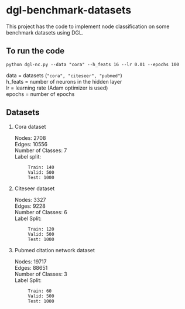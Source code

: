 # dgl-benchmark-datasets

This project has the code to implement node classification on some benchmark datasets using DGL.

## To run the code

`python dgl-nc.py --data "cora" --h_feats 16 --lr 0.01 --epochs 100`

data = datasets (`"cora", "citeseer", "pubmed"`)  
h_feats = number of neurons in the hidden layer  
lr = learning rate (Adam optimizer is used)  
epochs = number of epochs

## Datasets 
1. Cora dataset

    Nodes: 2708  
    Edges: 10556  
    Number of Classes: 7  
    Label split:

            Train: 140
            Valid: 500
            Test: 1000

2. Citeseer dataset

    Nodes: 3327  
    Edges: 9228  
    Number of Classes: 6  
    Label Split:

            Train: 120
            Valid: 500
            Test: 1000

3. Pubmed citation network dataset

    Nodes: 19717  
    Edges: 88651  
    Number of Classes: 3  
    Label Split:

            Train: 60
            Valid: 500
            Test: 1000



